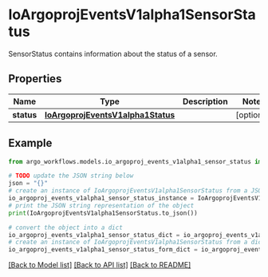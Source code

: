 # IoArgoprojEventsV1alpha1SensorStatus

SensorStatus contains information about the status of a sensor.

## Properties

Name | Type | Description | Notes
------------ | ------------- | ------------- | -------------
**status** | [**IoArgoprojEventsV1alpha1Status**](IoArgoprojEventsV1alpha1Status.md) |  | [optional] 

## Example

```python
from argo_workflows.models.io_argoproj_events_v1alpha1_sensor_status import IoArgoprojEventsV1alpha1SensorStatus

# TODO update the JSON string below
json = "{}"
# create an instance of IoArgoprojEventsV1alpha1SensorStatus from a JSON string
io_argoproj_events_v1alpha1_sensor_status_instance = IoArgoprojEventsV1alpha1SensorStatus.from_json(json)
# print the JSON string representation of the object
print(IoArgoprojEventsV1alpha1SensorStatus.to_json())

# convert the object into a dict
io_argoproj_events_v1alpha1_sensor_status_dict = io_argoproj_events_v1alpha1_sensor_status_instance.to_dict()
# create an instance of IoArgoprojEventsV1alpha1SensorStatus from a dict
io_argoproj_events_v1alpha1_sensor_status_form_dict = io_argoproj_events_v1alpha1_sensor_status.from_dict(io_argoproj_events_v1alpha1_sensor_status_dict)
```
[[Back to Model list]](../README.md#documentation-for-models) [[Back to API list]](../README.md#documentation-for-api-endpoints) [[Back to README]](../README.md)


